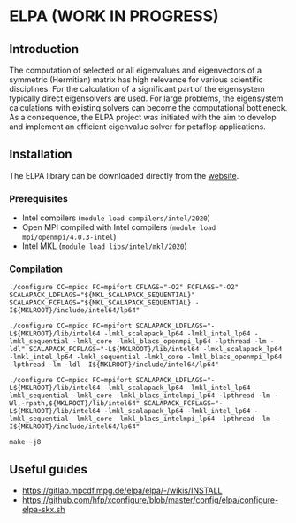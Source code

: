 # ELPA (WORK IN PROGRESS)


## Introduction

The computation of selected or all eigenvalues and eigenvectors of a symmetric
(Hermitian) matrix has high relevance for various scientific disciplines. For
the calculation of a significant part of the eigensystem typically direct
eigensolvers are used. For large problems, the eigensystem calculations with
existing solvers can become the computational bottleneck. As a consequence, the
ELPA project was initiated with the aim to develop and implement an efficient
eigenvalue solver for petaflop applications.


## Installation

The ELPA library can be downloaded directly from the
[website](https://elpa.mpcdf.mpg.de/).


### Prerequisites

* Intel compilers (`module load compilers/intel/2020`)
* Open MPI compiled with Intel compilers (`module load mpi/openmpi/4.0.3-intel`)
* Intel MKL (`module load libs/intel/mkl/2020`)


### Compilation

```
./configure CC=mpicc FC=mpifort CFLAGS="-O2" FCFLAGS="-O2" SCALAPACK_LDFLAGS="${MKL_SCALAPACK_SEQUENTIAL}" SCALAPACK_FCFLAGS="${MKL_SCALAPACK_SEQUENTIAL} -I${MKLROOT}/include/intel64/lp64"
```

```
./configure CC=mpicc FC=mpifort SCALAPACK_LDFLAGS="-L${MKLROOT}/lib/intel64 -lmkl_scalapack_lp64 -lmkl_intel_lp64 -lmkl_sequential -lmkl_core -lmkl_blacs_openmpi_lp64 -lpthread -lm -ldl" SCALAPACK_FCFLAGS="-L${MKLROOT}/lib/intel64 -lmkl_scalapack_lp64 -lmkl_intel_lp64 -lmkl_sequential -lmkl_core -lmkl_blacs_openmpi_lp64 -lpthread -lm -ldl -I${MKLROOT}/include/intel64/lp64"
```

```
./configure CC=mpicc FC=mpifort SCALAPACK_LDFLAGS="-L${MKLROOT}/lib/intel64 -lmkl_scalapack_lp64 -lmkl_intel_lp64 -lmkl_sequential -lmkl_core -lmkl_blacs_intelmpi_lp64 -lpthread -lm -Wl,-rpath,${MKLROOT}/lib/intel64" SCALAPACK_FCFLAGS="-L${MKLROOT}/lib/intel64 -lmkl_scalapack_lp64 -lmkl_intel_lp64 -lmkl_sequential -lmkl_core -lmkl_blacs_intelmpi_lp64 -lpthread -lm -I${MKLROOT}/include/intel64/lp64"
```

```
make -j8
```


## Useful guides

* https://gitlab.mpcdf.mpg.de/elpa/elpa/-/wikis/INSTALL
* https://github.com/hfp/xconfigure/blob/master/config/elpa/configure-elpa-skx.sh

